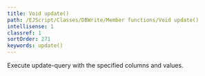 ```yaml
---
title: Void update()
path: /EJScript/Classes/DBWrite/Member functions/Void update()
intellisense: 1
classref: 1
sortOrder: 271
keywords: update()
---
```



Execute update-query with the specified columns and values.


